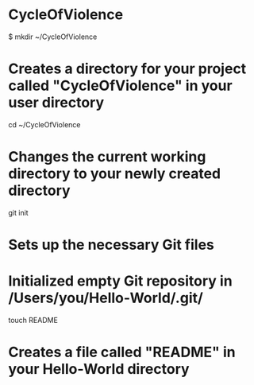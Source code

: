 CycleOfViolence
===============

$ mkdir ~/CycleOfViolence
# Creates a directory for your project called "CycleOfViolence" in your user directory

cd ~/CycleOfViolence
# Changes the current working directory to your newly created directory

git init
# Sets up the necessary Git files
# Initialized empty Git repository in /Users/you/Hello-World/.git/

touch README
# Creates a file called "README" in your Hello-World directory
